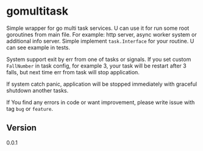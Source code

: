 # gomultitask

Simple wrapper for go multi task services.
U can use it for run some root goroutines from main file.
For example: http server, async worker system or additional info server.
Simple implement `task.Interface` for your routine.
U can see example in tests.

System support exit by err from one of tasks or signals.
If you set custom  `FallNumber` in task config, for example 3, 
your task will be restart after 3 falls,
but next time err from task will stop application.

If system catch panic, application will be stopped immediately 
with graceful shutdown another tasks.

If You find any errors in code or want improvement,
please write issue with tag `bug` or `feature`.  

## Version
0.0.1
